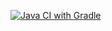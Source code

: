 [![Java CI with Gradle](https://github.com/KleoVor/WEB/actions/workflows/gradle.yml/badge.svg)](https://github.com/KleoVor/WEB/actions/workflows/gradle.yml)
